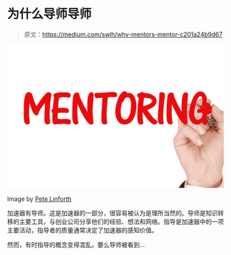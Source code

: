# 为什么导师导师

> 原文：<https://medium.com/swlh/why-mentors-mentor-c201a24b9d67>

![](img/55ebc109743743542b60bbb056d56f67.png)

Image by [Pete Linforth](https://pixabay.com/users/TheDigitalArtist-202249/?utm_source=link-attribution&amp;utm_medium=referral&amp;utm_campaign=image&amp;utm_content=2738524)

加速器有导师。这是加速器的一部分，很容易被认为是理所当然的。导师是知识转移的主要工具，与创业公司分享他们的经验、想法和网络。指导是加速器中的一项主要活动，指导者的质量通常决定了加速器的感知价值。

然而，有时指导的概念变得混乱。要么导师被看到…